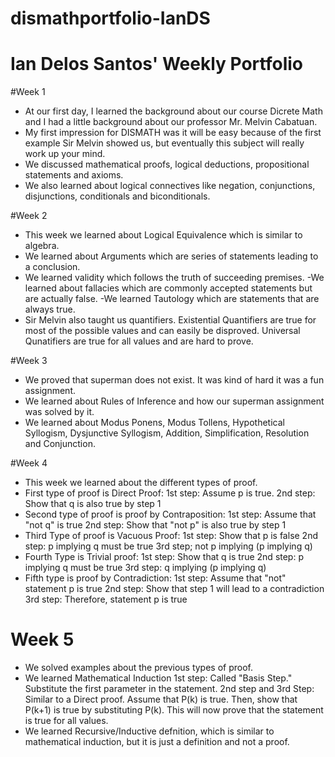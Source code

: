 # dismathportfolio-IanDS
# Ian Delos Santos' Weekly Portfolio

#Week 1
- At our first day, I learned the background about our course Dicrete Math and I had a little background about our professor Mr. Melvin Cabatuan.
- My first impression for DISMATH was it will be easy because of the first example Sir Melvin showed us, but eventually this subject will really work up your mind.
- We discussed mathematical proofs, logical deductions, propositional statements and axioms.
- We also learned about logical connectives like negation, conjunctions, disjunctions, conditionals and biconditionals.

#Week 2
- This week we learned about Logical Equivalence which is similar to algebra.
- We learned about Arguments which are series of statements leading to a conclusion.
- We learned validity which follows the truth of succeeding premises.
-We learned about fallacies which are commonly accepted statements but are actually false.
-We learned Tautology which are statements that are always true.
- Sir Melvin also taught us quantifiers. Existential Quantifiers are true for most of the possible values and can easily be disproved. Universal Qunatifiers are true for all values and are hard to prove.

#Week 3
- We proved that superman does not exist. It was kind of hard it was a fun assignment.
- We learned about Rules of Inference and how our superman assignment was solved by it.
- We learned about Modus Ponens, Modus Tollens, Hypothetical Syllogism, Dysjunctive Syllogism, Addition, Simplification, Resolution and Conjunction.

#Week 4
- This week we learned about the different types of proof.
- First type of proof is Direct Proof:
     1st step: Assume p is true.
     2nd step: Show that q is also true by step 1
- Second type of proof is proof by Contraposition:
     1st step: Assume that "not q" is true
     2nd step: Show that "not p" is also true by step 1
- Third Type of proof is Vacuous Proof:
     1st step: Show that p is false
     2nd step: p implying q must be true
     3rd step; not p implying (p implying q)
- Fourth Type is Trivial proof:
     1st step: Show that q is true
     2nd step: p implying q must be true
     3rd step: q implying (p implying q)
- Fifth type is proof by Contradiction:
     1st step: Assume that "not" statement p is true
     2nd step: Show that step 1 will lead to a contradiction
     3rd step: Therefore, statement p is true

# Week 5
- We solved examples about the previous types of proof.
- We learned Mathematical Induction
     1st step: Called "Basis Step." Substitute the first parameter in the statement.
     2nd step and 3rd Step: Similar to a Direct proof. Assume that P(k) is true. Then, show that P(k+1) is true by substituting P(k). This will now prove that the statement is true for all values.
- We learned Recursive/Inductive defnition, which is similar to mathematical induction, but it is just a definition and not a proof.
